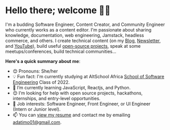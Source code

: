 # Hello there; welcome 👋🏾


I'm a budding Software Engineer, Content Creator, and Community Engineer who currently works as a content editor. I'm passionate about sharing knowledge, documentation, web engineering, Jamstack, headless commerce, and others. I create technical content (on my [Blog](https://ijeomanwankpu.com/), [Newsletter](https://bawd.ijeomanwankpu.com), and [YouTube](https://www.youtube.com/c/ijeomaNwankpu)), build useful [open-source projects](https://github.com/IjeomaNwankpu), speak at some meetups/conferences, build technical communities...

**Here's a quick summary about me**:

- 😊 Pronouns: She/her
- 💡 Fun fact: I'm currently studying at AltSchool Africa [School of Software Engineering](https://altschoolafrica.com/schools/engineering) Class of 2022.
- 🌱 I’m currently learning JavaScript, Reactjs, and Python.
- 😊 I’m looking for help with open source projects, hackathons, internships, and entry-level opportunities.
- 💼 Job interests: Software Engineer, Front Engineer, or UI Engineer (Intern or Junior level).
- 📫 You can [view my resume](#) and contact me by emailing adatimo01@gmail.com.





